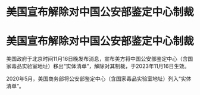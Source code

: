 # 美国宣布解除对中国公安部鉴定中心制裁

# 美国宣布解除对中国公安部鉴定中心制裁

美国政府于北京时间11月16日晚发布消息，宣布美方将中国公安部鉴定中心（含国家毒品实验室地址）移出“实体清单”，解除对其制裁，于2023年11月16日生效。

2020年5月，美国商务部将公安部鉴定中心（含国家毒品实验室地址）列入“实体清单”。

